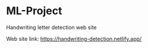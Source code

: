 # ML-Project

Handwriting letter detection web site 

Web site link: https://handwriting-detection.netlify.app/

